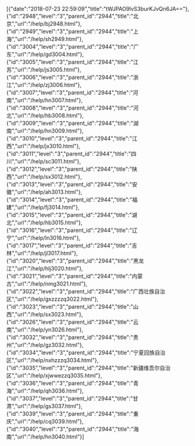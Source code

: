 [{"date":"2018-07-23 22:59:09","title":"tWJPAO9lvS3burKJvQn6JA=="},{"id":"2948","level":"3","parent_id":"2944","title":"北京","url":"/help/bj2948.html"},{"id":"2949","level":"3","parent_id":"2944","title":"上海","url":"/help/sh2949.html"},{"id":"3004","level":"3","parent_id":"2944","title":"广东","url":"/help/gd3004.html"},{"id":"3005","level":"3","parent_id":"2944","title":"江苏","url":"/help/js3005.html"},{"id":"3006","level":"3","parent_id":"2944","title":"浙江","url":"/help/zj3006.html"},{"id":"3007","level":"3","parent_id":"2944","title":"河南","url":"/help/hn3007.html"},{"id":"3008","level":"3","parent_id":"2944","title":"河北","url":"/help/hb3008.html"},{"id":"3009","level":"3","parent_id":"2944","title":"湖南","url":"/help/hn3009.html"},{"id":"3010","level":"3","parent_id":"2944","title":"江西","url":"/help/jx3010.html"},{"id":"3011","level":"3","parent_id":"2944","title":"四川","url":"/help/sc3011.html"},{"id":"3012","level":"3","parent_id":"2944","title":"陕西","url":"/help/sx3012.html"},{"id":"3013","level":"3","parent_id":"2944","title":"安徽","url":"/help/ah3013.html"},{"id":"3014","level":"3","parent_id":"2944","title":"福建","url":"/help/fj3014.html"},{"id":"3015","level":"3","parent_id":"2944","title":"湖北","url":"/help/hb3015.html"},{"id":"3016","level":"3","parent_id":"2944","title":"辽宁","url":"/help/ln3016.html"},{"id":"3017","level":"3","parent_id":"2944","title":"吉林","url":"/help/jl3017.html"},{"id":"3020","level":"3","parent_id":"2944","title":"黑龙江","url":"/help/hlj3020.html"},{"id":"3021","level":"3","parent_id":"2944","title":"内蒙古","url":"/help/nmg3021.html"},{"id":"3022","level":"3","parent_id":"2944","title":"广西壮族自治区","url":"/help/gxzzzzq3022.html"},{"id":"3023","level":"3","parent_id":"2944","title":"山西","url":"/help/sx3023.html"},{"id":"3026","level":"3","parent_id":"2944","title":"云南","url":"/help/yn3026.html"},{"id":"3032","level":"3","parent_id":"2944","title":"贵州","url":"/help/gz3032.html"},{"id":"3034","level":"3","parent_id":"2944","title":"宁夏回族自治区","url":"/help/nxhzzzq3034.html"},{"id":"3035","level":"3","parent_id":"2944","title":"新疆维吾尔自治区","url":"/help/xjwwezzq3035.html"},{"id":"3036","level":"3","parent_id":"2944","title":"青海","url":"/help/qh3036.html"},{"id":"3037","level":"3","parent_id":"2944","title":"甘肃","url":"/help/gs3037.html"},{"id":"3039","level":"3","parent_id":"2944","title":"重庆","url":"/help/cq3039.html"},{"id":"3040","level":"3","parent_id":"2944","title":"海南","url":"/help/hn3040.html"}]